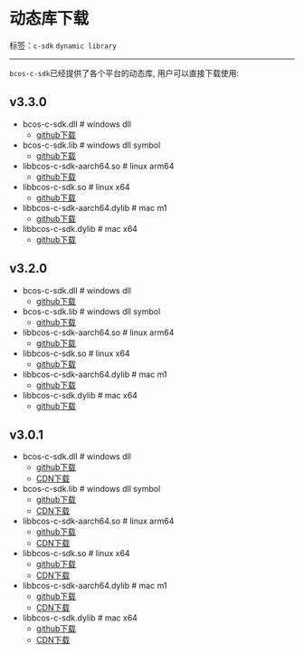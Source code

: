 # 动态库下载

标签：``c-sdk`` ``dynamic library``

----------

 `bcos-c-sdk`已经提供了各个平台的动态库, 用户可以直接下载使用:

## v3.3.0

- bcos-c-sdk.dll    # windows dll
  - [github下载](https://github.com/FISCO-BCOS/bcos-c-sdk/releases/download/v3.3.0/bcos-c-sdk.dll)
- bcos-c-sdk.lib    # windows dll symbol
  - [github下载](https://github.com/FISCO-BCOS/bcos-c-sdk/releases/download/v3.3.0/bcos-c-sdk.lib)
- libbcos-c-sdk-aarch64.so  # linux arm64
  - [github下载](https://github.com/FISCO-BCOS/bcos-c-sdk/releases/download/v3.3.0/libbcos-c-sdk-aarch64.so)
- libbcos-c-sdk.so  # linux x64
  - [github下载](https://github.com/FISCO-BCOS/bcos-c-sdk/releases/download/v3.3.0/libbcos-c-sdk.so)
- libbcos-c-sdk-aarch64.dylib   # mac m1
  - [github下载](https://github.com/FISCO-BCOS/bcos-c-sdk/releases/download/v3.3.0/libbcos-c-sdk-aarch64.dylib)
- libbcos-c-sdk.dylib   # mac x64
  - [github下载](https://github.com/FISCO-BCOS/bcos-c-sdk/releases/download/v3.3.0/libbcos-c-sdk.dylib)

## v3.2.0

- bcos-c-sdk.dll    # windows dll
  - [github下载](https://github.com/FISCO-BCOS/bcos-c-sdk/releases/download/v3.2.0/bcos-c-sdk.dll)
- bcos-c-sdk.lib    # windows dll symbol
  - [github下载](https://github.com/FISCO-BCOS/bcos-c-sdk/releases/download/v3.2.0/bcos-c-sdk.lib)
- libbcos-c-sdk-aarch64.so  # linux arm64
  - [github下载](https://github.com/FISCO-BCOS/bcos-c-sdk/releases/download/v3.2.0/libbcos-c-sdk-aarch64.so)
- libbcos-c-sdk.so  # linux x64
  - [github下载](https://github.com/FISCO-BCOS/bcos-c-sdk/releases/download/v3.2.0/libbcos-c-sdk.so)
- libbcos-c-sdk-aarch64.dylib   # mac m1
  - [github下载](https://github.com/FISCO-BCOS/bcos-c-sdk/releases/download/v3.2.0/libbcos-c-sdk-aarch64.dylib)
- libbcos-c-sdk.dylib   # mac x64
  - [github下载](https://github.com/FISCO-BCOS/bcos-c-sdk/releases/download/v3.2.0/libbcos-c-sdk.dylib)

## v3.0.1

- bcos-c-sdk.dll    # windows dll
  - [github下载](https://github.com/FISCO-BCOS/bcos-c-sdk/releases/download/v3.0.1/bcos-c-sdk.dll)
  - [CDN下载](https://osp-1257653870.cos.ap-guangzhou.myqcloud.com/FISCO-BCOS/c-sdk/releases/v3.0.1/bcos-c-sdk.dll)
- bcos-c-sdk.lib    # windows dll symbol
  - [github下载](https://github.com/FISCO-BCOS/bcos-c-sdk/releases/download/v3.0.1/bcos-c-sdk.lib)
  - [CDN下载](https://osp-1257653870.cos.ap-guangzhou.myqcloud.com/FISCO-BCOS/c-sdk/releases/v3.0.1/bcos-c-sdk.lib)
- libbcos-c-sdk-aarch64.so  # linux arm64
  - [github下载](https://github.com/FISCO-BCOS/bcos-c-sdk/releases/download/v3.0.1/libbcos-c-sdk-aarch64.so)
  - [CDN下载](https://osp-1257653870.cos.ap-guangzhou.myqcloud.com/FISCO-BCOS/c-sdk/releases/v3.0.1/libbcos-c-sdk-aarch64.so)
- libbcos-c-sdk.so  # linux x64
  - [github下载](https://github.com/FISCO-BCOS/bcos-c-sdk/releases/download/v3.0.1/libbcos-c-sdk.so)
  - [CDN下载](https://osp-1257653870.cos.ap-guangzhou.myqcloud.com/FISCO-BCOS/c-sdk/releases/v3.0.1/libbcos-c-sdk.so)
- libbcos-c-sdk-aarch64.dylib   # mac m1
  - [github下载](https://github.com/FISCO-BCOS/bcos-c-sdk/releases/download/v3.0.1/libbcos-c-sdk-aarch64.dylib)
  - [CDN下载](https://osp-1257653870.cos.ap-guangzhou.myqcloud.com/FISCO-BCOS/c-sdk/releases/v3.0.1/libbcos-c-sdk-aarch64.dylib)
- libbcos-c-sdk.dylib   # mac x64
  - [github下载](https://github.com/FISCO-BCOS/bcos-c-sdk/releases/download/v3.0.1/libbcos-c-sdk.dylib)
  - [CDN下载](https://osp-1257653870.cos.ap-guangzhou.myqcloud.com/FISCO-BCOS/c-sdk/releases/v3.0.1/libbcos-c-sdk.dylib)
